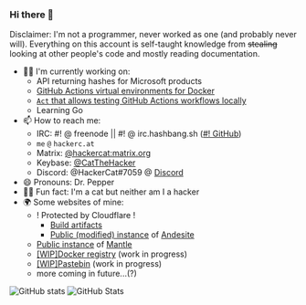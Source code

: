 ### Hi there 👋

<!--
**CatTheHacker/CatTheHacker** is a ✨ _special_ ✨ repository because its `README.md` (this file) appears on your GitHub profile.
-->

Disclaimer: I'm not a programmer, never worked as one (and probably never will). Everything on this account is self-taught knowledge from ~~stealing~~ looking at other people's code and mostly reading documentation.

- 🐱‍💻 I'm currently working on:
  - API returning hashes for Microsoft products
  - [GitHub Actions virtual environments for Docker](https://quay.io/repository/catthehacker/virtual-environments?tab=tags)
  - [`Act` that allows testing GitHub Actions workflows locally](https://github.com/catthehacker/act)
  - Learning Go
- 📫 How to reach me:
  - IRC: #! @ freenode || #! @ irc.hashbang.sh ([#! GitHub](https://github.com/hashbang))
  - `me` `@` `hackerc.at`
  - Matrix: [@hackercat:matrix.org](https://matrix.to/#/@hackercat:matrix.org)
  - Keybase: [@CatTheHacker](https://keybase.io/catthehacker)
  - Discord: @HackerCat#7059 @ [Discord](https://hackerc.at/discord)
- 😄 Pronouns: Dr. Pepper
- 🐱‍💻 Fun fact: I'm a cat but neither am I a hacker
- 🌍 Some websites of mine:
  - ! Protected by Cloudflare !
    - [Build artifacts](https://cf.hackerc.at/a/public/builds/)
    - [Public (modified) instance](https://cf.hackerc.at/a/) of [Andesite](https://github.com/nektro/andesite)
  - [Public instance](https://mantle.trademark.cat) of [Mantle](https://github.com/nektro/mantle)
  - [[WIP]Docker registry](https://docker.trademark.cat) (work in progress)
  - [[WIP]Pastebin](https://bin.trademark.cat) (work in progress)
  - more coming in future...(?)

![GitHub stats](https://github-readme-stats.vercel.app/api?username=catthehacker&show_icons=true&hide_border=true&theme=onedark)
![GitHub Stats](https://github-readme-stats.vercel.app/api/top-langs?username=catthehacker&hide_border=false&layout=compact)
